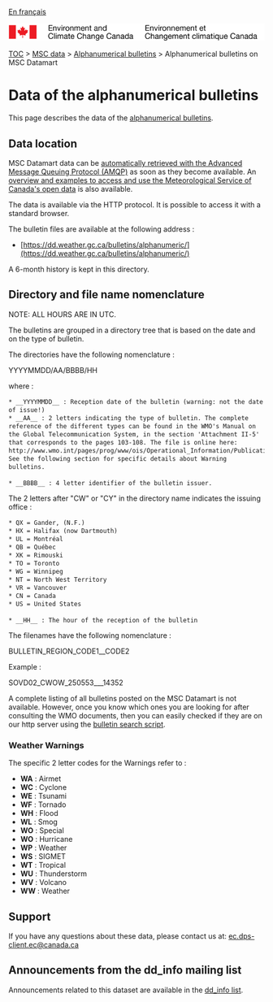 [En français](readme_bulletins-datamart_fr.md)

![ECCC logo](../../img_eccc-logo.png)

[TOC](../../readme_en.md) > [MSC data](../readme_en.md) > [Alphanumerical bulletins](readme_bulletins_en.md) > Alphanumerical bulletins on MSC Datamart

# Data of the alphanumerical bulletins 

This page describes the data of the [alphanumerical bulletins](readme_bulletins_en.md).

## Data location

MSC Datamart data can be [automatically retrieved with the Advanced Message Queuing Protocol (AMQP)](../../msc-datamart/amqp_en.md) as soon as they become available. An [overview and examples to access and use the Meteorological Service of Canada's open data](../../usage/readme_en.md) is also available.

The data is available via the HTTP protocol. It is possible to access it with a standard browser. 

The bulletin files are available at the following address :

* [https://dd.weather.gc.ca/bulletins/alphanumeric/](https://dd.weather.gc.ca/bulletins/alphanumeric/)

A 6-month history is kept in this directory.

## Directory and file name nomenclature 

NOTE: ALL HOURS ARE IN UTC.

The bulletins are grouped in a directory tree that is based on the date and on the type of bulletin.

The directories have the following nomenclature :

YYYYMMDD/AA/BBBB/HH

where :

    * __YYYYMMDD__ : Reception date of the bulletin (warning: not the date of issue!)
    * __AA__ : 2 letters indicating the type of bulletin. The complete reference of the different types can be found in the WMO's Manual on the Global Telecommunication System, in the section 'Attachment II-5' that corresponds to the pages 103-108. The file is online here: http://www.wmo.int/pages/prog/www/ois/Operational_Information/Publications/WMO_386/WMO_386_Vol_I_2009_en.pdf. See the following section for specific details about Warning bulletins. 

    * __BBBB__ : 4 letter identifier of the bulletin issuer. 

The 2 letters after "CW" or "CY" in the directory name indicates the issuing office :

    * QX = Gander, (N.F.) 
    * HX = Halifax (now Dartmouth)  
    * UL = Montréal  
    * QB = Québec 
    * XK = Rimouski  
    * TO = Toronto  
    * WG = Winnipeg  
    * NT = North West Territory  
    * VR = Vancouver  
    * CN = Canada  
    * US = United States 

    * __HH__ : The hour of the reception of the bulletin

The filenames have the following nomenclature :

BULLETIN_REGION_CODE1__CODE2

Example :

SOVD02_CWOW_250553___14352

A complete listing of all bulletins posted on the MSC Datamart is not available. 
However, once you know which ones you are looking for after consulting the WMO documents, 
then you can easily checked if they are on our http server using the [bulletin search script](https://collaboration.cmc.ec.gc.ca/cmc/cmos/public_doc/msc-data/bulletins/CMC_Bulletin_Search_Help_en.pdf).

### Weather Warnings

The specific 2 letter codes for the Warnings refer to :

   * __WA__ : Airmet
   * __WC__ : Cyclone
   * __WE__ : Tsunami
   * __WF__ : Tornado
   * __WH__ : Flood
   * __WL__ : Smog
   * __WO__ : Special
   * __WO__ : Hurricane
   * __WP__ : Weather
   * __WS__ : SIGMET
   * __WT__ : Tropical
   * __WU__ : Thunderstorm
   * __WV__ : Volcano
   * __WW__ : Weather

## Support

If you have any questions about these data, please contact us at: ec.dps-client.ec@canada.ca

## Announcements from the dd_info mailing list 

Announcements related to this dataset are available in the [dd_info list](https://lists.ec.gc.ca/cgi-bin/mailman/listinfo/dd_info).

